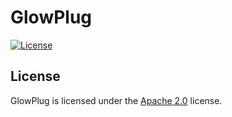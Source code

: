 # GlowPlug

[![License](https://img.shields.io/github/license/LXGaming/GlowPlug?label=License&cacheSeconds=86400)](https://github.com/LXGaming/GlowPlug/blob/master/LICENSE)

## License
GlowPlug is licensed under the [Apache 2.0](https://github.com/LXGaming/GlowPlug/blob/master/LICENSE) license.